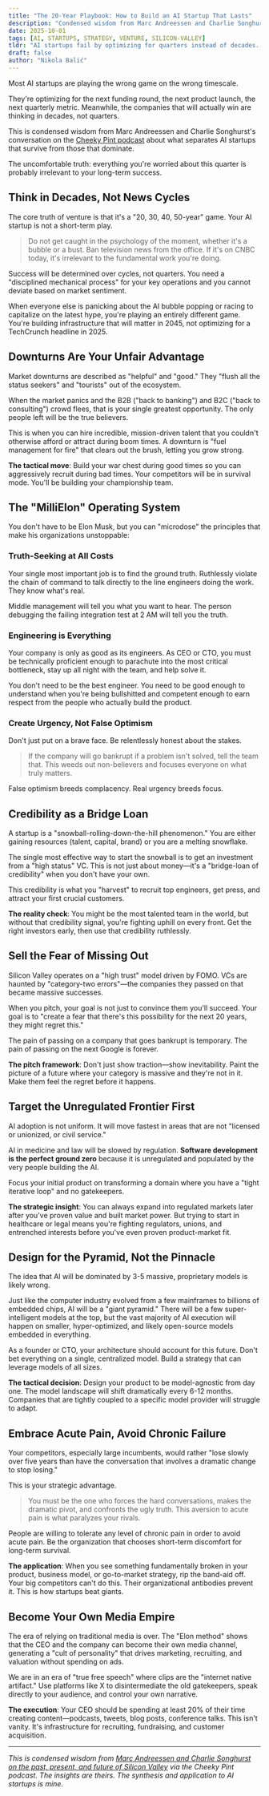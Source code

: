 ```yaml
---
title: "The 20-Year Playbook: How to Build an AI Startup That Lasts"
description: "Condensed wisdom from Marc Andreessen and Charlie Songhurst on winning the AI game over decades, not quarters"
date: 2025-10-01
tags: [AI, STARTUPS, STRATEGY, VENTURE, SILICON-VALLEY]
tldr: "AI startups fail by optimizing for quarters instead of decades. Win by ignoring market noise, hiring missionaries during downturns, ruthlessly seeking truth, securing credibility early, selling FOMO, targeting unregulated markets, building for the pyramid, embracing acute pain, and becoming your own media."
draft: false
author: "Nikola Balić"
---
```


Most AI startups are playing the wrong game on the wrong timescale.

They're optimizing for the next funding round, the next product launch, the next quarterly metric. Meanwhile, the companies that will actually win are thinking in decades, not quarters.

This is condensed wisdom from Marc Andreessen and Charlie Songhurst's conversation on the [Cheeky Pint podcast](https://www.youtube.com/watch?v=E_1cTlLpNMg) about what separates AI startups that survive from those that dominate.

The uncomfortable truth: everything you're worried about this quarter is probably irrelevant to your long-term success.

## Think in Decades, Not News Cycles

The core truth of venture is that it's a "20, 30, 40, 50-year" game. Your AI startup is not a short-term play.

<blockquote class="featured-quote primary">
Do not get caught in the psychology of the moment, whether it's a bubble or a bust. Ban television news from the office. If it's on CNBC today, it's irrelevant to the fundamental work you're doing.
</blockquote>

Success will be determined over cycles, not quarters. You need a "disciplined mechanical process" for your key operations and you cannot deviate based on market sentiment.

When everyone else is panicking about the AI bubble popping or racing to capitalize on the latest hype, you're playing an entirely different game. You're building infrastructure that will matter in 2045, not optimizing for a TechCrunch headline in 2025.

## Downturns Are Your Unfair Advantage

Market downturns are described as "helpful" and "good." They "flush all the status seekers" and "tourists" out of the ecosystem.

When the market panics and the B2B ("back to banking") and B2C ("back to consulting") crowd flees, that is your single greatest opportunity. The only people left will be the true believers.

This is when you can hire incredible, mission-driven talent that you couldn't otherwise afford or attract during boom times. A downturn is "fuel management for fire" that clears out the brush, letting you grow strong.

**The tactical move**: Build your war chest during good times so you can aggressively recruit during bad times. Your competitors will be in survival mode. You'll be building your championship team.

## The "MilliElon" Operating System

You don't have to be Elon Musk, but you can "microdose" the principles that make his organizations unstoppable:

### Truth-Seeking at All Costs

Your single most important job is to find the ground truth. Ruthlessly violate the chain of command to talk directly to the line engineers doing the work. They know what's real.

Middle management will tell you what you want to hear. The person debugging the failing integration test at 2 AM will tell you the truth.

### Engineering is Everything

Your company is only as good as its engineers. As CEO or CTO, you must be technically proficient enough to parachute into the most critical bottleneck, stay up all night with the team, and help solve it.

You don't need to be the best engineer. You need to be good enough to understand when you're being bullshitted and competent enough to earn respect from the people who actually build the product.

### Create Urgency, Not False Optimism

Don't just put on a brave face. Be relentlessly honest about the stakes.

<blockquote class="featured-quote secondary">
If the company will go bankrupt if a problem isn't solved, tell the team that. This weeds out non-believers and focuses everyone on what truly matters.
</blockquote>

False optimism breeds complacency. Real urgency breeds focus.

## Credibility as a Bridge Loan

A startup is a "snowball-rolling-down-the-hill phenomenon." You are either gaining resources (talent, capital, brand) or you are a melting snowflake.

The single most effective way to start the snowball is to get an investment from a "high status" VC. This is not just about money—it's a "bridge-loan of credibility" when you don't have your own.

This credibility is what you "harvest" to recruit top engineers, get press, and attract your first crucial customers.

**The reality check**: You might be the most talented team in the world, but without that credibility signal, you're fighting uphill on every front. Get the right investors early, then use that credibility ruthlessly.

## Sell the Fear of Missing Out

Silicon Valley operates on a "high trust" model driven by FOMO. VCs are haunted by "category-two errors"—the companies they passed on that became massive successes.

When you pitch, your goal is not just to convince them you'll succeed. Your goal is to "create a fear that there's this possibility for the next 20 years, they might regret this."

The pain of passing on a company that goes bankrupt is temporary. The pain of passing on the next Google is forever.

**The pitch framework**: Don't just show traction—show inevitability. Paint the picture of a future where your category is massive and they're not in it. Make them feel the regret before it happens.

## Target the Unregulated Frontier First

AI adoption is not uniform. It will move fastest in areas that are not "licensed or unionized, or civil service."

AI in medicine and law will be slowed by regulation. **Software development is the perfect ground zero** because it is unregulated and populated by the very people building the AI.

Focus your initial product on transforming a domain where you have a "tight iterative loop" and no gatekeepers.

**The strategic insight**: You can always expand into regulated markets later after you've proven value and built market power. But trying to start in healthcare or legal means you're fighting regulators, unions, and entrenched interests before you've even proven product-market fit.

## Design for the Pyramid, Not the Pinnacle

The idea that AI will be dominated by 3-5 massive, proprietary models is likely wrong.

Just like the computer industry evolved from a few mainframes to billions of embedded chips, AI will be a "giant pyramid." There will be a few super-intelligent models at the top, but the vast majority of AI execution will happen on smaller, hyper-optimized, and likely open-source models embedded in everything.

As a founder or CTO, your architecture should account for this future. Don't bet everything on a single, centralized model. Build a strategy that can leverage models of all sizes.

**The tactical decision**: Design your product to be model-agnostic from day one. The model landscape will shift dramatically every 6-12 months. Companies that are tightly coupled to a specific model provider will struggle to adapt.

## Embrace Acute Pain, Avoid Chronic Failure

Your competitors, especially large incumbents, would rather "lose slowly over five years than have the conversation that involves a dramatic change to stop losing."

This is your strategic advantage.

<blockquote class="featured-quote accent">
You must be the one who forces the hard conversations, makes the dramatic pivot, and confronts the ugly truth. This aversion to acute pain is what paralyzes your rivals.
</blockquote>

People are willing to tolerate any level of chronic pain in order to avoid acute pain. Be the organization that chooses short-term discomfort for long-term survival.

**The application**: When you see something fundamentally broken in your product, business model, or go-to-market strategy, rip the band-aid off. Your big competitors can't do this. Their organizational antibodies prevent it. This is how startups beat giants.

## Become Your Own Media Empire

The era of relying on traditional media is over. The "Elon method" shows that the CEO and the company can become their own media channel, generating a "cult of personality" that drives marketing, recruiting, and valuation without spending on ads.

We are in an era of "true free speech" where clips are the "internet native artifact." Use platforms like X to disintermediate the old gatekeepers, speak directly to your audience, and control your own narrative.

**The execution**: Your CEO should be spending at least 20% of their time creating content—podcasts, tweets, blog posts, conference talks. This isn't vanity. It's infrastructure for recruiting, fundraising, and customer acquisition.

---

*This is condensed wisdom from [Marc Andreessen and Charlie Songhurst on the past, present, and future of Silicon Valley](https://www.youtube.com/watch?v=E_1cTlLpNMg) via the Cheeky Pint podcast. The insights are theirs. The synthesis and application to AI startups is mine.*
